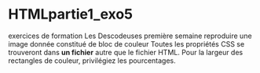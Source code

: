 # HTMLpartie1_exo5
exercices de formation Les Descodeuses 
première semaine
reproduire une image donnée constitué de bloc de couleur
Toutes les propriétés CSS se trouveront dans **un fichier** autre que le fichier HTML.  Pour la largeur des rectangles de couleur, privilégiez les pourcentages.
